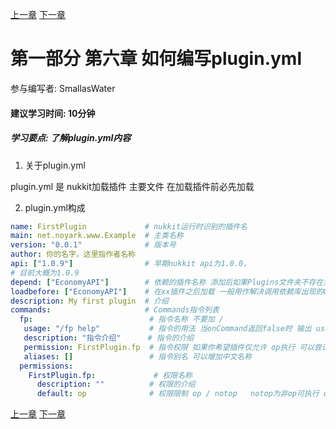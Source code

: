 [上一章](第五章*如何使用配置文件.md) [下一章]()
# 第一部分 第六章 如何编写plugin.yml
参与编写者: SmallasWater
#### 建议学习时间: 10分钟
##### 学习要点: 了解plugin.yml内容
1. 关于plugin.yml

plugin.yml 是 nukkit加载插件 主要文件 在加载插件前必先加载

2. plugin.yml构成
```yaml
name: FirstPlugin             # nukkit运行时识别的插件名
main: net.noyark.www.Example  # 主类名称
version: "0.0.1"              # 版本号
author: 你的名字，这里指作者名称
api: ["1.0.9"]                # 早期nukkit api为1.0.0，
# 目前大概为1.0.9
depend: ["EconomyAPI"]        # 依赖的插件名称 添加后如果Plugins文件夹不存在添加的插件则关闭本插件
loadbefore: ["EconomyAPI"]    # 在xx插件之后加载 一般用作解决调用依赖库出现的ClassCastExpection
description: My first plugin  # 介绍
commands:                     # Commands指令列表 
  fp:                          # 指令名称 不要加 / 
   usage: "/fp help"           # 指令的用法 当onCommand返回false时 输出 usage内容
   description: "指令介绍"      # 指令的介绍
   permission: FirstPlugin.fp  # 指令权限 如果你希望插件仅允许 op执行 可以尝试这个
   aliases: []                 # 指令别名 可以增加中文名称
  permissions:
    FirstPlugin.fp:             # 权限名称
      description: ""          # 权限的介绍
      default: op              # 权限限制 op / notop   notop为非op可执行 op 为仅限op执行
```
[上一章](第五章*如何使用配置文件.md) [下一章]()
